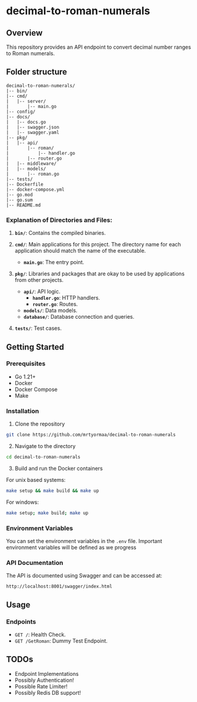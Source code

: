 # decimal-to-roman-numerals

## Overview

This repository provides an API endpoint to convert decimal number ranges to Roman numerals.

## Folder structure

```
decimal-to-roman-numerals/
|-- bin/
|-- cmd/
|   |-- server/
|       |-- main.go
|-- config/
|-- docs/
|   |-- docs.go
|   |-- swagger.json
|   |-- swagger.yaml
|-- pkg/
|   |-- api/
|       |-- roman/
|           |-- handler.go
|       |-- router.go
|   |-- middleware/
|   |-- models/
|       |-- roman.go
|-- tests/
|-- Dockerfile
|-- docker-compose.yml
|-- go.mod
|-- go.sum
|-- README.md
```

### Explanation of Directories and Files:

1. **`bin/`**: Contains the compiled binaries.

2. **`cmd/`**: Main applications for this project. The directory name for each application should match the name of the executable.

    - **`main.go`**: The entry point.

3. **`pkg/`**: Libraries and packages that are okay to be used by applications from other projects. 

    - **`api/`**: API logic.
        - **`handler.go`**: HTTP handlers.
        - **`router.go`**: Routes.
    - **`models/`**: Data models.
    - **`database/`**: Database connection and queries.

4. **`tests/`**: Test cases.

## Getting Started

### Prerequisites

- Go 1.21+
- Docker
- Docker Compose
- Make

### Installation

1. Clone the repository

```bash
git clone https://github.com/mrtyormaa/decimal-to-roman-numerals
```

2. Navigate to the directory

```bash
cd decimal-to-roman-numerals
```

3. Build and run the Docker containers

For unix based systems:
```bash
make setup && make build && make up
```

For windows:
```bash
make setup; make build; make up
```

### Environment Variables

You can set the environment variables in the `.env` file. Important environment variables will be defined as we progress

### API Documentation

The API is documented using Swagger and can be accessed at:

```
http://localhost:8001/swagger/index.html
```

## Usage

### Endpoints

- `GET /`: Health Check.
- `GET /GetRoman`: Dummy Test Endpoint.

## TODOs

- Endpoint Implementations
- Possibly Authentication!
- Possible Rate Limiter!
- Possibly Redis DB support!
